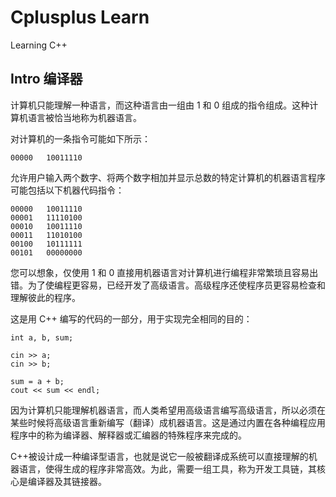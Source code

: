# Cplusplus Learn
Learning C++

## Intro 编译器

计算机只能理解一种语言，而这种语言由一组由 1 和 0 组成的指令组成。这种计算机语言被恰当地称为机器语言。

对计算机的一条指令可能如下所示：

    00000	10011110

允许用户输入两个数字、将两个数字相加并显示总数的特定计算机的机器语言程序可能包括以下机器代码指令：

    00000	10011110
    00001	11110100
    00010	10011110
    00011	11010100
    00100	10111111
    00101	00000000

您可以想象，仅使用 1 和 0 直接用机器语言对计算机进行编程非常繁琐且容易出错。为了使编程更容易，已经开发了高级语言。高级程序还使程序员更容易检查和理解彼此的程序。

这是用 C++ 编写的代码的一部分，用于实现完全相同的目的：

    int a, b, sum;

    cin >> a;
    cin >> b;

    sum = a + b;
    cout << sum << endl;

因为计算机只能理解机器语言，而人类希望用高级语言编写高级语言，所以必须在某些时候将高级语言重新编写（翻译）成机器语言。这是通过内置在各种编程应用程序中的称为编译器、解释器或汇编器的特殊程序来完成的。

C++被设计成一种编译型语言，也就是说它一般被翻译成系统可以直接理解的机器语言，使得生成的程序非常高效。为此，需要一组工具，称为开发工具链，其核心是编译器及其链接器。
